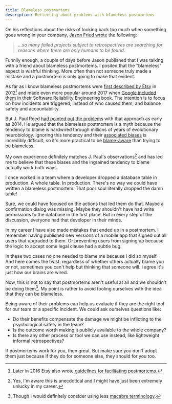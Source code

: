 ```yaml
---
title: Blameless postmortems
description: Reflecting about problems with blameless postmortems
---
```


<!--more-->

On his reflections about the risks of looking back too much when something goes wrong in your company, [Jason Fried wrote](https://world.hey.com/jason/look-back-less-848e9db0) the following:

> _…so many failed projects subject to retrospectives are searching for reasons where there are only humans to be found._

Funnily enough, a couple of days before Jason published that I was talking with a friend about blameless postmortems. I posited that the "blameless" aspect is wishful thinking. More often than not someone truly made a mistake and a postmortem is only going to make that evident.

As far as I know blameless postmortems were [first described by Etsy](https://www.etsy.com/codeascraft/blameless-postmortems/) in 2012[^1] and made even more popular around 2017 when [Google included them](https://sre.google/sre-book/postmortem-culture/) in their Software Reliability Engineering book. The intention is to focus on how incidents are triggered, instead of who caused them, and balance safety and accountability.

But J. Paul Reed [had pointed out the problems](https://www.youtube.com/watch?v=Udmx3qfGYic) with that approach as early as 2014. He argued that the blameless postmortem is a myth because the tendency to blame is hardwired through millions of years of evolutionary neurobiology. Ignoring this tendency and their [associated biases](https://fractio.nl/2015/10/30/blame-language-sharing/) is incredibly difficult, so it's more practical to be [blame-aware](https://techbeacon.com/app-dev-testing/blameless-postmortems-dont-work-heres-what-does) than trying to be blameless.

My own experience definitely matches J. Paul's observations[^2] and has led me to believe that these biases and the ingrained tendency to blame actually work both ways.

I once worked in a team where a developer dropped a database table in production. A whole table. In production. There's no way we could have written a blameless postmortem. That poor soul literally dropped the damn table!

Sure, we could have focused on the actions that led them do that. Maybe a confirmation dialog was missing. Maybe they shouldn't have had write permissions to the database in the first place. But in every step of the discussion, everyone had that developer in their minds.

In my career I have also made mistakes that ended up in a postmortem. I remember having published new versions of a mobile app that signed out all users that upgraded to them. Or preventing users from signing up because the logic to accept some legal clause had a subtle bug.

In these two cases no one needed to blame me because I did so myself. And here comes the twist: regardless of whether others actually blame you or not, sometimes you can't help but thinking that someone will. I agree it's just how our brains are wired.

Now, this is not to say that postmortems aren't useful at all and we shouldn't be doing them[^3]. My point is rather to avoid fooling ourselves with the idea that they can be blameless.

Being aware of their problems can help us evaluate if they are the right tool for our team or a specific incident. We could ask ourselves questions like:

- Do their benefits compensate the damage we might be inflicting to the psychological safety in the team?
- Is the outcome worth making it publicly available to the whole company?
- Is there any other process or tool we can use instead, like lightweight informal retrospectives?

If postmortems work for you, then great. But make sure you don't adopt them just because if they do for someone else, they should for you too.

[^1]: Later in 2016 Etsy also wrote [guidelines for facilitating postmortems](https://www.etsy.com/codeascraft/debriefing-facilitation-guide/).
[^2]: Yes, I'm aware this is anecdotical and I might have just been extremely unlucky in my career.
[^3]: Though I would definitely consider using less [macabre terminology](https://github.com/etsy/morgue).